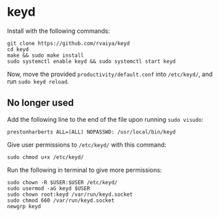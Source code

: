 # keyd

Install with the following commands:

```
git clone https://github.com/rvaiya/keyd
cd keyd
make && sudo make install
sudo systemctl enable keyd && sudo systemctl start keyd
```

Now, move the provided `productivity/default.conf` into `/etc/keyd/`, and run `sudo keyd reload`.

## No longer used

Add the following line to the end of the file upon running `sudo visudo`:

```
prestonharberts ALL=(ALL) NOPASSWD: /usr/local/bin/keyd
```

Give user permissions to `/etc/keyd/` with this command:

```
sudo chmod u+x /etc/keyd/
```

Run the following in terminal to give more permissions:

```
sudo chown -R $USER:$USER /etc/keyd/
sudo usermod -aG keyd $USER
sudo chown root:keyd /var/run/keyd.socket
sudo chmod 660 /var/run/keyd.socket
newgrp keyd
```
